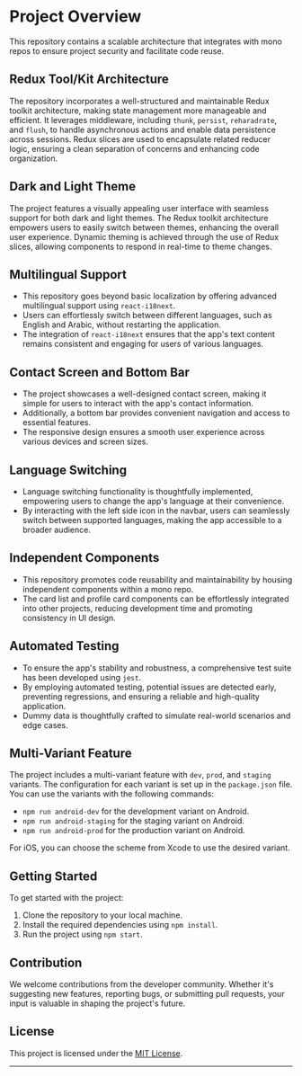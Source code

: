 # Project Overview

This repository contains a scalable architecture that integrates with mono repos to ensure project security and facilitate code reuse.

## Redux Tool/Kit Architecture

The repository incorporates a well-structured and maintainable Redux toolkit architecture, making state management more manageable and efficient. It leverages middleware, including `thunk`, `persist`, `reharadrate`, and `flush`, to handle asynchronous actions and enable data persistence across sessions. Redux slices are used to encapsulate related reducer logic, ensuring a clean separation of concerns and enhancing code organization.

## Dark and Light Theme

The project features a visually appealing user interface with seamless support for both dark and light themes. The Redux toolkit architecture empowers users to easily switch between themes, enhancing the overall user experience. Dynamic theming is achieved through the use of Redux slices, allowing components to respond in real-time to theme changes.

## Multilingual Support

- This repository goes beyond basic localization by offering advanced multilingual support using `react-i18next`.
- Users can effortlessly switch between different languages, such as English and Arabic, without restarting the application.
- The integration of `react-i18next` ensures that the app's text content remains consistent and engaging for users of various languages.

## Contact Screen and Bottom Bar

- The project showcases a well-designed contact screen, making it simple for users to interact with the app's contact information.
- Additionally, a bottom bar provides convenient navigation and access to essential features.
- The responsive design ensures a smooth user experience across various devices and screen sizes.

## Language Switching

- Language switching functionality is thoughtfully implemented, empowering users to change the app's language at their convenience.
- By interacting with the left side icon in the navbar, users can seamlessly switch between supported languages, making the app accessible to a broader audience.

## Independent Components

- This repository promotes code reusability and maintainability by housing independent components within a mono repo.
- The card list and profile card components can be effortlessly integrated into other projects, reducing development time and promoting consistency in UI design.

## Automated Testing

- To ensure the app's stability and robustness, a comprehensive test suite has been developed using `jest`.
- By employing automated testing, potential issues are detected early, preventing regressions, and ensuring a reliable and high-quality application.
- Dummy data is thoughtfully crafted to simulate real-world scenarios and edge cases.

## Multi-Variant Feature

The project includes a multi-variant feature with `dev`, `prod`, and `staging` variants. The configuration for each variant is set up in the `package.json` file. You can use the variants with the following commands:

- `npm run android-dev` for the development variant on Android.
- `npm run android-staging` for the staging variant on Android.
- `npm run android-prod` for the production variant on Android.

For iOS, you can choose the scheme from Xcode to use the desired variant.

## Getting Started

To get started with the project:

1. Clone the repository to your local machine.
2. Install the required dependencies using `npm install`.
3. Run the project using `npm start`.

## Contribution

We welcome contributions from the developer community. Whether it's suggesting new features, reporting bugs, or submitting pull requests, your input is valuable in shaping the project's future.

## License

This project is licensed under the [MIT License](LICENSE).

---
